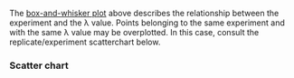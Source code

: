 The [box-and-whisker plot](http://docs.ggplot2.org/0.9.3.1/geom_boxplot.html) above describes the relationship between the experiment and the &lambda; value. Points belonging to the same experiment and with the same &lambda; value may be overplotted. In this case, consult the replicate/experiment scatterchart below.

### Scatter chart
